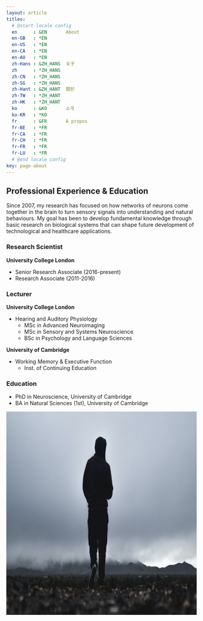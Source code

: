 ```yaml
---
layout: article
titles:
  # @start locale config
  en      : &EN       About
  en-GB   : *EN
  en-US   : *EN
  en-CA   : *EN
  en-AU   : *EN
  zh-Hans : &ZH_HANS  关于
  zh      : *ZH_HANS
  zh-CN   : *ZH_HANS
  zh-SG   : *ZH_HANS
  zh-Hant : &ZH_HANT  關於
  zh-TW   : *ZH_HANT
  zh-HK   : *ZH_HANT
  ko      : &KO       소개
  ko-KR   : *KO
  fr      : &FR       À propos
  fr-BE   : *FR
  fr-CA   : *FR
  fr-CH   : *FR
  fr-FR   : *FR
  fr-LU   : *FR
  # @end locale config
key: page-about
---
```




## Professional Experience & Education

Since 2007, my research has focused on how networks of neurons come together in the brain to turn sensory signals into understanding and natural behaviours. My goal has been to develop fundamental knowledge through basic research on biological systems that can shape future development of technological and healthcare applications.

### Research Scientist
**University College London**
- Senior Research Associate (2016-present)
- Research Associate (2011-2016)

### Lecturer
**University College London**
- Hearing and Auditory Physiology
  - MSc in Advanced Neuroimaging
  - MSc in Sensory and Systems Neuroscience
  - BSc in Psychology and Language Sciences

**University of Cambridge**
- Working Memory & Executive Function
  - Inst. of Continuing Education

### Education
- PhD in Neuroscience, University of Cambridge
- BA in Natural Sciences (1st), University of Cambridge

<img src="assets/images/caleb-ekeroth-vYA26NaRUls-unsplash.jpg" alt="Man in hoodie in fog" style="height: 538px; width:907px;"/>
